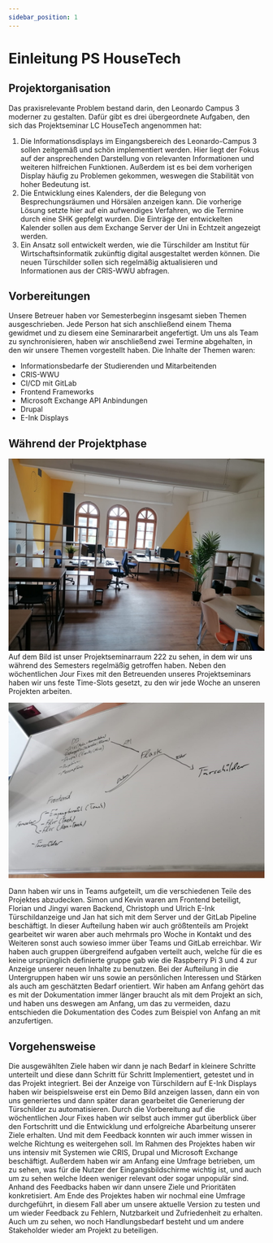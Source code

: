 ```yaml
---
sidebar_position: 1
---
```


# Einleitung PS HouseTech

## Projektorganisation
Das praxisrelevante Problem bestand darin, den Leonardo Campus 3 moderner zu gestalten. Dafür gibt es drei übergeordnete Aufgaben, den sich das Projektseminar LC HouseTech angenommen hat:

1. Die Informationsdisplays im Eingangsbereich des Leonardo-Campus 3 sollen zeitgemäß und schön implementiert werden. Hier liegt der Fokus auf der ansprechenden Darstellung von relevanten Informationen und weiteren hilfreichen Funktionen. Außerdem ist es bei dem vorherigen Display häufig zu Problemen gekommen, weswegen die Stabilität von hoher Bedeutung ist.
2. Die Entwicklung eines Kalenders, der die Belegung von Besprechungsräumen und Hörsälen anzeigen kann. Die vorherige Lösung setzte hier auf ein aufwendiges Verfahren, wo die Termine durch eine SHK gepfelgt wurden. Die Einträge der entwickelten Kalender sollen aus dem Exchange Server der Uni in Echtzeit angezeigt werden. 
3. Ein Ansatz soll entwickelt werden, wie die Türschilder am Institut für Wirtschaftsinformatik zukünftig digital ausgestaltet werden können. Die neuen Türschilder sollen sich regelmäßig aktualisieren und Informationen aus der CRIS-WWU abfragen.

## Vorbereitungen 

Unsere Betreuer haben vor Semesterbeginn insgesamt sieben Themen ausgeschrieben. Jede Person hat sich anschließend einem Thema gewidmet und zu diesem eine Seminararbeit angefertigt. Um uns als Team zu synchronisieren, haben wir anschließend zwei Termine abgehalten, in den wir unsere Themen vorgestellt haben. 
Die Inhalte der Themen waren: 
- Informationsbedarfe der Studierenden und Mitarbeitenden
- CRIS-WWU
- CI/CD mit GitLab
- Frontend Frameworks
- Microsoft Exchange API Anbindungen
- Drupal
- E-Ink Displays

## Während der Projektphase
 
![SeminarRaum](./lcpjraum.jpg)
Auf dem Bild ist unser Projektseminarraum 222 zu sehen, in dem wir uns während des Semesters regelmäßig getroffen haben. Neben den wöchentlichen Jour Fixes mit den Betreuenden unseres Projektseminars haben wir uns feste Time-Slots gesetzt, zu den wir jede Woche an unseren Projekten arbeiten. 

![Projektplan](./d1projektplan.jpg)

Dann haben wir uns in Teams aufgeteilt, um die verschiedenen Teile des Projektes abzudecken.
Simon und Kevin waren am Frontend beteiligt, Florian und Jingyi waren Backend, Christoph und Ulrich E-Ink Türschildanzeige und Jan hat sich mit dem Server und der GitLab Pipeline beschäftigt. In dieser Aufteilung haben wir auch größtenteils am Projekt gearbeitet wir waren aber auch mehrmals pro Woche in Kontakt und des Weiteren sonst auch sowieso immer über Teams und GitLab erreichbar. Wir haben auch gruppen übergreifend aufgaben verteilt auch, welche für die es keine ursprünglich definierte gruppe gab wie die Raspberry Pi 3 und 4 zur Anzeige unserer neuen Inhalte zu benutzen. Bei der Aufteilung in die Untergruppen haben wir uns sowie an persönlichen Interessen und Stärken als auch am geschätzten Bedarf orientiert.
Wir haben am Anfang gehört das es mit der Dokumentation immer länger braucht als mit dem Projekt an sich, und haben uns deswegen am Anfang, um das zu vermeiden, dazu entschieden die Dokumentation des Codes zum Beispiel von Anfang an mit anzufertigen.

## Vorgehensweise
Die ausgewählten Ziele haben wir dann je nach Bedarf in kleinere Schritte unterteilt und diese dann Schritt für Schritt Implementiert, getestet und in das Projekt integriert. Bei der Anzeige von Türschildern auf E-Ink Displays haben wir beispielsweise erst ein Demo Bild anzeigen lassen, dann ein von uns generiertes und dann später daran gearbeitet die Generierung der Türschilder zu automatisieren.
Durch die Vorbereitung auf die wöchentlichen Jour Fixes haben wir selbst auch immer gut überblick über den Fortschritt und die Entwicklung und erfolgreiche Abarbeitung unserer Ziele erhalten. Und mit dem Feedback konnten wir auch immer wissen in welche Richtung es weitergehen soll. 
Im Rahmen des Projektes haben wir uns intensiv mit Systemen wie CRIS, Drupal und Microsoft Exchange beschäftigt.
Außerdem haben wir am Anfang eine Umfrage betrieben, um zu sehen, was für die Nutzer der Eingangsbildschirme wichtig ist, und auch um zu sehen welche Ideen weniger relevant oder sogar unpopulär sind. Anhand des Feedbacks haben wir dann unsere Ziele und Prioritäten konkretisiert. 
Am Ende des Projektes haben wir nochmal eine Umfrage durchgeführt, in diesem Fall aber um unsere aktuelle Version zu testen und um wieder Feedback zu Fehlern, Nutzbarkeit und Zufriedenheit zu erhalten. Auch um zu sehen, wo noch Handlungsbedarf besteht und um andere Stakeholder wieder am Projekt zu beteiligen.

